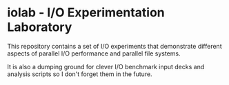 iolab - I/O Experimentation Laboratory
================================================================================

This repository contains a set of I/O experiments that demonstrate different
aspects of parallel I/O performance and parallel file systems.

It is also a dumping ground for clever I/O benchmark input decks and analysis
scripts so I don't forget them in the future.
